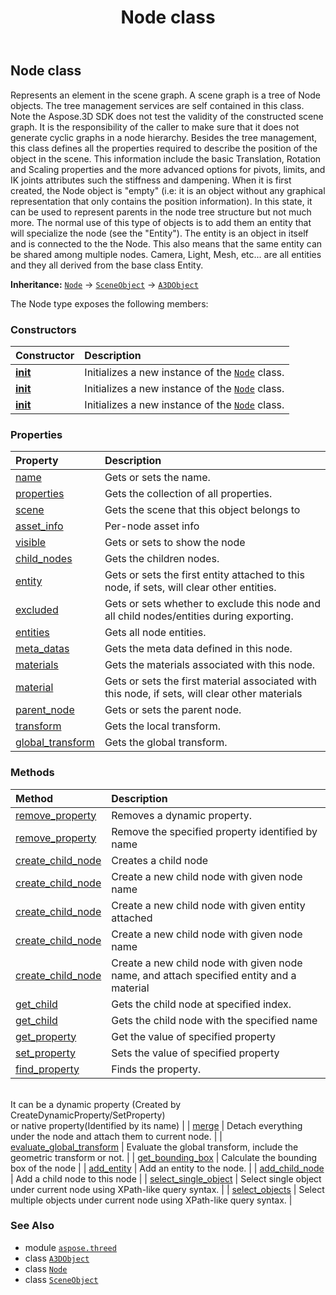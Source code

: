 ﻿---
title: Node class
second_title: Aspose.3D for Python via .NET API References
description: 
type: docs
weight: 150
url: /python-net/aspose.threed/node/
is_root: false
---

## Node class

Represents an element in the scene graph.
A scene graph is a tree of Node objects. The tree management services are self contained in this class.
Note the Aspose.3D SDK does not test the validity of the constructed scene graph. It is the responsibility of the caller to make sure that it does not generate cyclic graphs in a node hierarchy.
Besides the tree management, this class defines all the properties required to describe the position of the object in the scene. This information include the basic Translation, Rotation and Scaling properties and the more advanced options for pivots, limits, and IK joints attributes such the stiffness and dampening.
When it is first created, the Node object is "empty" (i.e: it is an object without any graphical representation that only contains the position information). In this state, it can be used to represent parents in the node tree structure but not much more. The normal use of this type of objects is to add them an entity that will specialize the node (see the "Entity").
The entity is an object in itself and is connected to the the Node. This also means that the same entity can be shared among multiple nodes. Camera, Light, Mesh, etc... are all entities and they all derived from the base class Entity.



**Inheritance:** [`Node`](/3d/python-net/aspose.threed/node) → 
[`SceneObject`](/3d/python-net/aspose.threed/sceneobject) → 
[`A3DObject`](/3d/python-net/aspose.threed/a3dobject)



The Node type exposes the following members:

### Constructors
| Constructor | Description |
| :- | :- |
| [__init__](/3d/python-net/aspose.threed/node/__init__/#) | Initializes a new instance of the [`Node`](/3d/python-net/aspose.threed/node) class. |
| [__init__](/3d/python-net/aspose.threed/node/__init__/#str-aspose.threed.Entity) | Initializes a new instance of the [`Node`](/3d/python-net/aspose.threed/node) class. |
| [__init__](/3d/python-net/aspose.threed/node/__init__/#str) | Initializes a new instance of the [`Node`](/3d/python-net/aspose.threed/node) class. |


### Properties
| Property | Description |
| :- | :- |
| [name](/3d/python-net/aspose.threed/node/name) | Gets or sets the name. |
| [properties](/3d/python-net/aspose.threed/node/properties) | Gets the collection of all properties. |
| [scene](/3d/python-net/aspose.threed/node/scene) | Gets the scene that this object belongs to |
| [asset_info](/3d/python-net/aspose.threed/node/asset_info) | Per-node asset info |
| [visible](/3d/python-net/aspose.threed/node/visible) | Gets or sets to show the node |
| [child_nodes](/3d/python-net/aspose.threed/node/child_nodes) | Gets the children nodes. |
| [entity](/3d/python-net/aspose.threed/node/entity) | Gets or sets the first entity attached to this node, if sets, will clear other entities. |
| [excluded](/3d/python-net/aspose.threed/node/excluded) | Gets or sets whether to exclude this node and all child nodes/entities during exporting. |
| [entities](/3d/python-net/aspose.threed/node/entities) | Gets all node entities. |
| [meta_datas](/3d/python-net/aspose.threed/node/meta_datas) | Gets the meta data defined in this node. |
| [materials](/3d/python-net/aspose.threed/node/materials) | Gets the materials associated with this node. |
| [material](/3d/python-net/aspose.threed/node/material) | Gets or sets the first material associated with this node, if sets, will clear other materials |
| [parent_node](/3d/python-net/aspose.threed/node/parent_node) | Gets or sets the parent node. |
| [transform](/3d/python-net/aspose.threed/node/transform) | Gets the local transform. |
| [global_transform](/3d/python-net/aspose.threed/node/global_transform) | Gets the global transform. |


### Methods
| Method | Description |
| :- | :- |
| [remove_property](/3d/python-net/aspose.threed/node/remove_property/#aspose.threed.Property) | Removes a dynamic property. |
| [remove_property](/3d/python-net/aspose.threed/node/remove_property/#str) | Remove the specified property identified by name |
| [create_child_node](/3d/python-net/aspose.threed/node/create_child_node/#) | Creates a child node |
| [create_child_node](/3d/python-net/aspose.threed/node/create_child_node/#str) | Create a new child node with given node name |
| [create_child_node](/3d/python-net/aspose.threed/node/create_child_node/#aspose.threed.Entity) | Create a new child node with given entity attached |
| [create_child_node](/3d/python-net/aspose.threed/node/create_child_node/#str-aspose.threed.Entity) | Create a new child node with given node name |
| [create_child_node](/3d/python-net/aspose.threed/node/create_child_node/#str-aspose.threed.Entity-aspose.threed.shading.Material) | Create a new child node with given node name, and attach specified entity and a material |
| [get_child](/3d/python-net/aspose.threed/node/get_child/#int) | Gets the child node at specified index. |
| [get_child](/3d/python-net/aspose.threed/node/get_child/#str) | Gets the child node with the specified name |
| [get_property](/3d/python-net/aspose.threed/node/get_property/#str) | Get the value of specified property |
| [set_property](/3d/python-net/aspose.threed/node/set_property/#str-any) | Sets the value of specified property |
| [find_property](/3d/python-net/aspose.threed/node/find_property/#str) | Finds the property.<br/>It can be a dynamic property (Created by CreateDynamicProperty/SetProperty) <br/>or native property(Identified by its name) |
| [merge](/3d/python-net/aspose.threed/node/merge/#aspose.threed.Node) | Detach everything under the node and attach them to current node. |
| [evaluate_global_transform](/3d/python-net/aspose.threed/node/evaluate_global_transform/#bool) | Evaluate the global transform, include the geometric transform or not. |
| [get_bounding_box](/3d/python-net/aspose.threed/node/get_bounding_box/#) | Calculate the bounding box of the node |
| [add_entity](/3d/python-net/aspose.threed/node/add_entity/#aspose.threed.Entity) | Add an entity to the node. |
| [add_child_node](/3d/python-net/aspose.threed/node/add_child_node/#aspose.threed.Node) | Add a child node to this node |
| [select_single_object](/3d/python-net/aspose.threed/node/select_single_object/#str) | Select single object under current node using XPath-like query syntax. |
| [select_objects](/3d/python-net/aspose.threed/node/select_objects/#str) | Select multiple objects under current node using XPath-like query syntax. |



### See Also
* module [`aspose.threed`](..)
* class [`A3DObject`](/3d/python-net/aspose.threed/a3dobject)
* class [`Node`](/3d/python-net/aspose.threed/node)
* class [`SceneObject`](/3d/python-net/aspose.threed/sceneobject)
